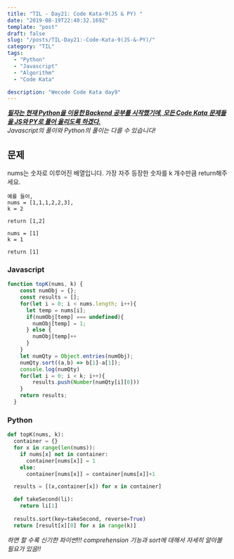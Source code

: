 ```yaml
---
title: "TIL - Day21: Code Kata-9(JS & PY) "
date: "2019-08-19T22:40:32.169Z"
template: "post"
draft: false
slug: "/posts/TIL-Day21:-Code-Kata-9(JS-&-PY)/"
category: "TIL"
tags:
  - "Python"
  - "Javascript"
  - "Algorithm"
  - "Code Kata"

description: "Wecode Code Kata day9"
---
```


_**<u>필자는 현재 Python을 이용한 Backend 공부를 시작했기에, 모든 Code Kata 문제들을 JS와 PY로 풀어 올리도록 하겠다.</u>**_</br>
_Javascript의 풀이와 Python의 풀이는 다를 수 있습니다!_

## 문제
nums는 숫자로 이루어진 배열입니다. 
가장 자주 등장한 숫자를 k 개수만큼 return해주세요.

```
예를 들어,
nums = [1,1,1,2,2,3],
k = 2

return [1,2]

nums = [1]
k = 1

return [1]
```

### Javascript

```Javascript
function topK(nums, k) {
    const numObj = {};
    const results = [];
    for(let i = 0; i < nums.length; i++){
      let temp = nums[i];
      if(numObj[temp] === undefined){
        numObj[temp] = 1;
      } else {
        numObj[temp]++
      }
    }
    let numQty = Object.entries(numObj);
    numQty.sort((a,b) => b[1]-a[1]);
    console.log(numQty)
    for(let i = 0; i < k; i++){
        results.push(Number(numQty[i][0]))
    }
    return results;
  }
```

### Python

```Python
def topK(nums, k):
  container = {}
  for x in range(len(nums)):
    if nums[x] not in container:
      container[nums[x]] = 1
    else:
      container[nums[x]] = container[nums[x]]+1

  results = [(x,container[x]) for x in container]

  def takeSecond(li):
    return li[1]
  
  results.sort(key=takeSecond, reverse=True)
  return [result[x][0] for x in range(k)]

```
*하면 할 수록 신기한 파이썬!!! comprehension 기능과 sort에 대해서 자세히 알아볼 필요가 있음!!*
